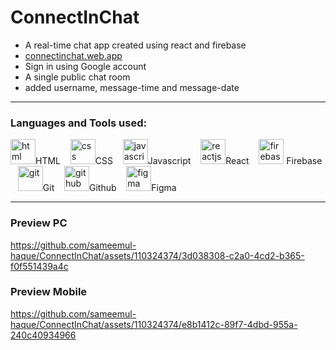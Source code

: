# ConnectInChat

- A real-time chat app created using react and firebase
- <a href="https://connectinchat.web.app/"> connectinchat.web.app </a>
- Sign in using Google account
- A single public chat room
- added username, message-time and message-date

---

### Languages and Tools used:

<img src="https://www.vectorlogo.zone/logos/w3_html5/w3_html5-icon.svg" alt="html" height="40"/>HTML
&nbsp;&nbsp;
<img src="https://www.vectorlogo.zone/logos/w3_css/w3_css-icon.svg" alt="css" height="40"/>CSS
&nbsp;&nbsp;
<img src="https://upload.vectorlogo.zone/logos/javascript/images/239ec8a4-163e-4792-83b6-3f6d96911757.svg" alt="javascript" height="40"/>Javascript
&nbsp;&nbsp;
<img src="https://www.vectorlogo.zone/logos/reactjs/reactjs-icon.svg" alt="reactjs" height="40"/>React
&nbsp;&nbsp;
<img src="https://www.vectorlogo.zone/logos/firebase/firebase-icon.svg" alt="firebase" height="40"/> Firebase
&nbsp;&nbsp;
<img src="https://www.vectorlogo.zone/logos/git-scm/git-scm-icon.svg" alt="git" height="40"/>Git
&nbsp;&nbsp;
<img src="https://www.vectorlogo.zone/logos/github/github-tile.svg" alt="github" height="40"/>Github
&nbsp;&nbsp;
<img src="https://www.vectorlogo.zone/logos/figma/figma-icon.svg" alt="figma" height="40"/>Figma
&nbsp;&nbsp;

---

### Preview PC

https://github.com/sameemul-haque/ConnectInChat/assets/110324374/3d038308-c2a0-4cd2-b365-f0f551439a4c

### Preview Mobile

https://github.com/sameemul-haque/ConnectInChat/assets/110324374/e8b1412c-89f7-4dbd-955a-240c40934966
